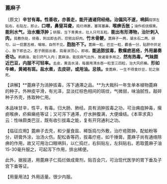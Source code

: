 ### 蓖麻子

〔原文〕**辛甘有毒。性善收，亦善走，能开通诸窍经络。治偏风不遂，㖞斜**<small>捣饼左贴右，右贴左，即止。</small>**口噤，鼻窒耳聋，**<small>捣烂绵裹，塞耳塞鼻。</small>**喉痹舌胀；**<small>油作纸烧烟熏。</small>**能利水气，治水癥浮肿；**<small>研服，当下青黄水，壮人只可五粒。</small>**能出有形滞物，治针刺入肉，**<small>捣敷伤处，频看，刺出即去药，恐努出好肉。</small>**竹木骨鲠，**<small>蓖麻子一两，凝水石二两，研匀，以一捻置舌根，噙咽，自然不见。</small>**胞胎不下。**<small>蓖麻一粒，巴豆一粒，麝香一分，贴脐中并足心，胎下即去之。若子肠挺出者，捣膏涂顶心，即收。</small>**能追脓拔毒，敷瘰疬恶疮，外用屡奏奇功。**<small>鹈鹕油，能引药气入内；蓖麻油，能拔病气出外，故诸膏多用之。</small>**然有热毒，气昧颇近巴豆，内服不可轻率。**<small>去皮，黄连水浸，每晨用清水吞一粒至三四粒，治大风疥癞。</small>**形如牛蜱，黄褐有斑。盐水煮，去皮研，或用油。忌铁。**<small>食蓖麻，一生不得食炒豆，犯之胀死。</small>

【讲解】**蓖麻子为消肿拔毒，泻下通滞之品。**为大戟科一年生单本植物蓖麻的种子。外种皮平滑，有光泽，显淡红棕色相间的斑纹，气微弱，味油腻性。敲碎种子外壳，拣取种仁用。

本品味甘辛，性平，有毒。归大肠、肺经。具有消肿拔毒之功，可治痈疽肿毒，瘰疬喉痹，疥癣癞疮等证；又可泻下通滞，疗水肿腹满，大便燥结。《本草求真》云：性味颇类巴豆，既有收引拔毒之能，复有开窍通利之功。

【临征应用】蓖麻子去壳，和少量食盐、稀饭捣匀外敷，治疔疮脓肿。配蛤粉等分，研膏外涂，治汤火伤。配松香等药，拔毒疗疮，如千捶膏。蓖麻子尚有通络除痹的作用，故又可用治口眼㖞斜，以仁捣烂，右斜贴左，左斜贴右。若取蓖麻子油15-30毫升服之，可起泻下作用，排出稀便。

此外，据报道，用蓖麻子仁捣烂做成膏剂，贴百会穴，可治现代医学的胃下垂及子宫下垂等证。

【用量用法】外用适量。很少内服。
